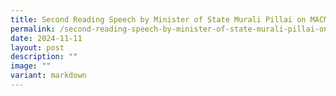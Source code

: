```yaml
---
title: Second Reading Speech by Minister of State Murali Pillai on MACMA
permalink: /second-reading-speech-by-minister-of-state-murali-pillai-on-macma/
date: 2024-11-11
layout: post
description: ""
image: ""
variant: markdown
---
```

